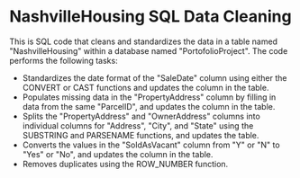 # NashvilleHousing SQL Data Cleaning

This is SQL code that cleans and standardizes the data in a table named "NashvilleHousing" within a database named "PortofolioProject". The code performs the following tasks:

- Standardizes the date format of the "SaleDate" column using either the CONVERT or CAST functions and updates the column in the table.
- Populates missing data in the "PropertyAddress" column by filling in data from the same "ParcelID", and updates the column in the table.
- Splits the "PropertyAddress" and "OwnerAddress" columns into individual columns for "Address", "City", and "State" using the SUBSTRING and PARSENAME functions, and updates the table.
- Converts the values in the "SoldAsVacant" column from "Y" or "N" to "Yes" or "No", and updates the column in the table.
- Removes duplicates using the ROW_NUMBER function.
